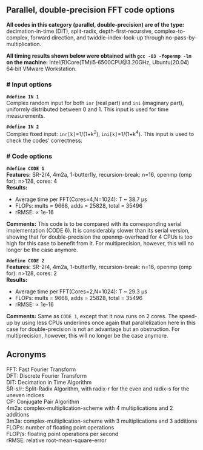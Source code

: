 ## Parallel, double-precision FFT code options

__All codes in this category (parallel, double-precision) are of the type:__ decimation-in-time (DIT), split-radix, depth-first-recursive, complex-to-complex,
forward direction, and twiddle-index-look-up through no-pass-by-multiplication.

__All timing results shown below were obtained with `gcc -O3 -fopenmp -lm` on the machine:__ Intel(R)Core(TM)i5&#8209;6500CPU@<!-- -->3.20GHz,
Ubuntu(20.04) 64&#8209;bit VMware Workstation.

### \# Input options

__`#define IN 1`__\
Complex random input for both `inr` (real part) and `ini` (imaginary part), uniformly distributed between 0 and 1. This input is used for time measurements.

__`#define IN 2`__\
Complex fixed input: `inr[k]`=1/(1+k<sup>2</sup>), `ini[k]`=1/(1+k<sup>4</sup>). This input is used to check the codes' correctness.

### \# Code options

__`#define CODE 1`__\
__Features:__ SR-2/4, 4m2a, 1-butterfly, recursion-break: n=16, openmp (omp for): n&gt;128, cores: 4\
__Results:__

* Average time per FFT(Cores=4,N=1024): T ~ 38.7 μs
* FLOPs: mults = 9668, adds = 25828, total = 35496
* rRMSE: ∝ 1e-16

__Comments:__ This code is to be compared with its corresponding serial implementation (CODE 6).
It is considerably slower than its serial version, showing that for double-precision the openmp-overhead for 4 CPUs is too high for this case to benefit from it.
For multiprecision, however, this will no longer be the case anymore.

__`#define CODE 2`__\
__Features:__ SR-2/4, 4m2a, 1-butterfly, recursion-break: n=16, openmp (omp for): n&gt;128, cores: 2\
__Results:__

* Average time per FFT(Cores=2,N=1024): T ~ 29.3 μs
* FLOPs: mults = 9668, adds = 25828, total = 35496
* rRMSE: ∝ 1e-16

__Comments:__ Same as `CODE 1`, except that it now runs on 2 cores. The speed-up by using less CPUs underlines once again that parallelization
here in this case for double-precision is not an advantage but an obstruction. For multiprecision, however, this will no longer be the case anymore.

## Acronyms
FFT: Fast Fourier Transform\
DFT: Discrete Fourier Transform\
DIT: Decimation in Time Algorithm\
SR-s/r: Split-Radix Algorithm, with radix-r for the even and radix-s for the uneven indices\
CP: Conjugate Pair Algorithm\
4m2a: complex-multiplication-scheme with 4 multiplications and 2 additions\
3m3a: complex-multiplication-scheme with 3 multiplications and 3 additions\
FLOPs: number of floating point operations\
FLOP/s: floating point operations per second\
rRMSE: relative root-mean-square-error
